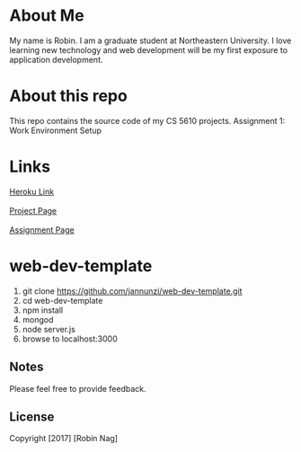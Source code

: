 # About Me

My name is Robin. I am a graduate student at Northeastern University.
I love learning new technology and web development will be my
first exposure to application development.

# About this repo

This repo contains the source code of my CS 5610 projects.
Assignment 1: Work Environment Setup

# Links

<a href="https://nag-robin-webdev.herokuapp.com" target="_blank">Heroku Link</a> 
<br></br>
<a href="https://nag-robin-webdev.herokuapp.com/project/index.html">Project Page</a>
<br></br>
<a href="https://nag-robin-webdev.herokuapp.com/assignment/index.html">Assignment Page</a>

# web-dev-template

1. git clone https://github.com/jannunzi/web-dev-template.git
1. cd web-dev-template
1. npm install
1. mongod
1. node server.js
1. browse to localhost:3000

## Notes

Please feel free to provide feedback.

## License

Copyright [2017] [Robin Nag]
